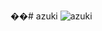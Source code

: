 ��#   a z u k i 
 
 ![azuki](https://github.com/MuhammadKhan3/azuki/assets/79418503/b71a1dda-6e6c-40c5-bd8a-eda1fa9c3b22)
